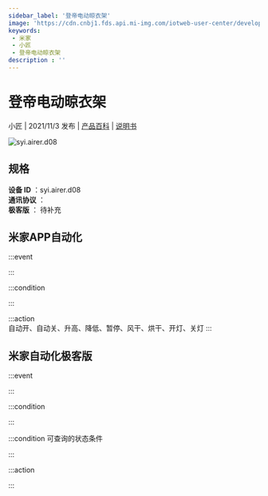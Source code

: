 ```yaml
---
sidebar_label: '登帝电动晾衣架'
image: 'https://cdn.cnbj1.fds.api.mi-img.com/iotweb-user-center/developer_1679068737976JsbYgQJv.png?GalaxyAccessKeyId=AKVGLQWBOVIRQ3XLEW&Expires=9223372036854775807&Signature=oU6ZpQtAGkUUoxmTmRn3XyUPiA8='
keywords: 
 - 米家
 - 小匠
 - 登帝电动晾衣架
description : ''
---
```

# 登帝电动晾衣架

小匠 | 2021/11/3 发布 | [产品百科](https://home.mi.com/webapp/content/baike/product/index.html?model=syi.airer.d08/) | [说明书](https://home.mi.com/views/introduction.html?model=syi.airer.d08&region=cn)

![syi.airer.d08](https://cdn.cnbj1.fds.api.mi-img.com/iotweb-user-center/developer_1679068737976JsbYgQJv.png?GalaxyAccessKeyId=AKVGLQWBOVIRQ3XLEW&Expires=9223372036854775807&Signature=oU6ZpQtAGkUUoxmTmRn3XyUPiA8=)

## 规格  
> 
**设备 ID** ：syi.airer.d08  
**通讯协议** ：  
**极客版**  ： 待补充 


## 米家APP自动化  

:::event  

:::

:::condition  

:::

:::action   
自动开、自动关、升高、降低、暂停、风干、烘干、开灯、关灯
:::

## 米家自动化极客版  

:::event  

:::

:::condition  

:::

:::condition 可查询的状态条件  

:::

:::action  

:::

        
